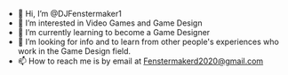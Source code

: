 - 👋 Hi, I’m @DJFenstermaker1
- 👀 I’m interested in Video Games and Game Design
- 🌱 I’m currently learning to become a Game Designer
- 💞️ I’m looking for info and to learn from other people's experiences who work in the Game Design field.
- 📫 How to reach me is by email at Fenstermakerd2020@gmail.com
